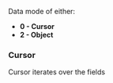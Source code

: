 ﻿Data mode of either:

* **0 - Cursor**
* **2 - Object**

### Cursor
Cursor iterates over the fields